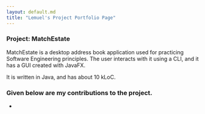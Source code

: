 ```yaml
---
layout: default.md
title: "Lemuel's Project Portfolio Page"
---
```


### Project: MatchEstate

MatchEstate is a desktop address book application used for practicing Software Engineering principles. The user interacts with it using a CLI, and it has a GUI created with JavaFX.

It is written in Java, and has about 10 kLoC.

### Given below are my contributions to the project.

- 
